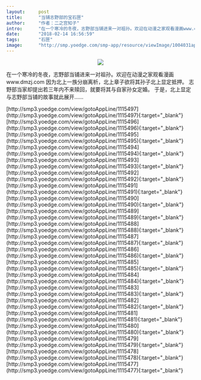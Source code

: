 ```yaml
---
layout:     post
title:      "当铺志野部的宝石匣"
author:     "作者：二之宫知子"
intro:      "在一个寒冷的冬夜，志野部当铺进来一对祖孙。欢迎在动漫之家观看漫画www.dmzj.com 因为北上一族分崩离析，北上章子欲将其孙子北上显定抵押。 志野部当家却提出若三年内不来赎回，就要将其与自家孙女定婚。 于是，北上显定与志野部当铺的故事就此展开……"
date:       "2018-02-14 16:56:59"
tags:       "石匣"
image:      "http://smp.yoedge.com/smp-app/resource/viewImage/1004031appline.png"
---
```

<div style="text-align: center">
<p><img src="http://smp.yoedge.com/smp-app/resource/viewImage/1004031appline.png"/></p>
</div>
<p class="post-meta">
<span>在一个寒冷的冬夜，志野部当铺进来一对祖孙。欢迎在动漫之家观看漫画www.dmzj.com 因为北上一族分崩离析，北上章子欲将其孙子北上显定抵押。 志野部当家却提出若三年内不来赎回，就要将其与自家孙女定婚。 于是，北上显定与志野部当铺的故事就此展开……</span>
</p>
[http://smp3.yoedge.com/view/gotoAppLine/1115497](http://smp3.yoedge.com/view/gotoAppLine/1115497){:target="_blank"}
[http://smp3.yoedge.com/view/gotoAppLine/1115496](http://smp3.yoedge.com/view/gotoAppLine/1115496){:target="_blank"}
[http://smp3.yoedge.com/view/gotoAppLine/1115495](http://smp3.yoedge.com/view/gotoAppLine/1115495){:target="_blank"}
[http://smp3.yoedge.com/view/gotoAppLine/1115494](http://smp3.yoedge.com/view/gotoAppLine/1115494){:target="_blank"}
[http://smp3.yoedge.com/view/gotoAppLine/1115493](http://smp3.yoedge.com/view/gotoAppLine/1115493){:target="_blank"}
[http://smp3.yoedge.com/view/gotoAppLine/1115492](http://smp3.yoedge.com/view/gotoAppLine/1115492){:target="_blank"}
[http://smp3.yoedge.com/view/gotoAppLine/1115491](http://smp3.yoedge.com/view/gotoAppLine/1115491){:target="_blank"}
[http://smp3.yoedge.com/view/gotoAppLine/1115490](http://smp3.yoedge.com/view/gotoAppLine/1115490){:target="_blank"}
[http://smp3.yoedge.com/view/gotoAppLine/1115489](http://smp3.yoedge.com/view/gotoAppLine/1115489){:target="_blank"}
[http://smp3.yoedge.com/view/gotoAppLine/1115488](http://smp3.yoedge.com/view/gotoAppLine/1115488){:target="_blank"}
[http://smp3.yoedge.com/view/gotoAppLine/1115487](http://smp3.yoedge.com/view/gotoAppLine/1115487){:target="_blank"}
[http://smp3.yoedge.com/view/gotoAppLine/1115486](http://smp3.yoedge.com/view/gotoAppLine/1115486){:target="_blank"}
[http://smp3.yoedge.com/view/gotoAppLine/1115485](http://smp3.yoedge.com/view/gotoAppLine/1115485){:target="_blank"}
[http://smp3.yoedge.com/view/gotoAppLine/1115484](http://smp3.yoedge.com/view/gotoAppLine/1115484){:target="_blank"}
[http://smp3.yoedge.com/view/gotoAppLine/1115483](http://smp3.yoedge.com/view/gotoAppLine/1115483){:target="_blank"}
[http://smp3.yoedge.com/view/gotoAppLine/1115482](http://smp3.yoedge.com/view/gotoAppLine/1115482){:target="_blank"}
[http://smp3.yoedge.com/view/gotoAppLine/1115481](http://smp3.yoedge.com/view/gotoAppLine/1115481){:target="_blank"}
[http://smp3.yoedge.com/view/gotoAppLine/1115480](http://smp3.yoedge.com/view/gotoAppLine/1115480){:target="_blank"}
[http://smp3.yoedge.com/view/gotoAppLine/1115479](http://smp3.yoedge.com/view/gotoAppLine/1115479){:target="_blank"}
[http://smp3.yoedge.com/view/gotoAppLine/1115478](http://smp3.yoedge.com/view/gotoAppLine/1115478){:target="_blank"}
[http://smp3.yoedge.com/view/gotoAppLine/1115477](http://smp3.yoedge.com/view/gotoAppLine/1115477){:target="_blank"}


